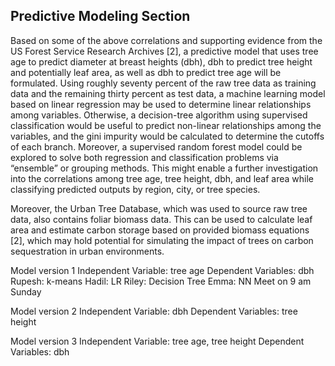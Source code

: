 ## Predictive Modeling Section

Based on some of the above correlations and supporting evidence from the US Forest Service Research Archives [2], a predictive model that uses tree age to predict diameter at breast heights (dbh), dbh to predict tree height and potentially leaf area, as well as dbh to predict tree age will be formulated. Using roughly seventy percent of the raw tree data as training data and the remaining thirty percent as test data, a machine learning model based on linear regression may be used to determine linear relationships among variables. Otherwise, a decision-tree algorithm using supervised classification would be useful to predict non-linear relationships among the variables, and the gini impurity would be calculated to determine the cutoffs of each branch. Moreover, a supervised random forest model could be explored to solve both regression and classification problems via “ensemble” or grouping methods. This might enable a further investigation into the correlations among tree age, tree height, dbh, and leaf area while classifying predicted outputs by region, city, or tree species.

Moreover, the Urban Tree Database, which was used to source raw tree data, also contains foliar biomass data. This can be used to calculate leaf area and estimate carbon storage based on provided biomass equations [2], which may hold potential for simulating the impact of trees on carbon sequestration in urban environments.


Model version 1
Independent Variable: tree age
Dependent Variables: dbh
Rupesh: k-means
Hadil: LR
Riley: Decision Tree
Emma: NN
Meet on 9 am Sunday


Model version 2
Independent Variable: dbh
Dependent Variables: tree height

Model version 3
Independent Variable: tree age, tree height
Dependent Variables: dbh

